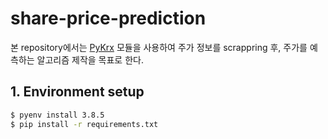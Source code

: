 # share-price-prediction
본 repository에서는 [PyKrx](https://github.com/sharebook-kr/pykrx) 모듈을 사용하여 주가 정보를 scrappring 후, 주가를 예측하는 알고리즘 제작을 목표로 한다.

## 1. Environment setup

```bash
$ pyenv install 3.8.5
$ pip install -r requirements.txt
```

